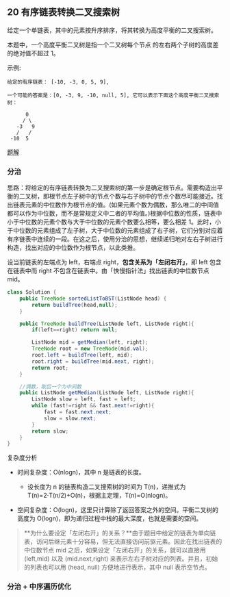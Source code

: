 ## 20 有序链表转换二叉搜索树

给定一个单链表，其中的元素按升序排序，将其转换为高度平衡的二叉搜索树。

本题中，一个高度平衡二叉树是指一个二叉树每个节点 的左右两个子树的高度差的绝对值不超过 1。

示例:

```
给定的有序链表： [-10, -3, 0, 5, 9],

一个可能的答案是：[0, -3, 9, -10, null, 5], 它可以表示下面这个高度平衡二叉搜索树：

      0
     / \
   -3   9
   /   /
 -10  5
```

[题解](https://leetcode-cn.com/problems/convert-sorted-list-to-binary-search-tree/)



### 分治

思路：将给定的有序链表转换为二叉搜索树的第一步是确定根节点。需要构造出平衡的二叉树，即根节点左子树中的节点个数与右子树中的节点个数尽可能接近。找出链表元素的中位数作为根节点的值。(如果元素个数为偶数，那么唯二的中间值都可以作为中位数，而不是常规定义中二者的平均值。)根据中位数的性质，链表中小于中位数的元素个数与大于中位数的元素个数要么相等，要么相差 1。此时，小于中位数的元素组成了左子树，大于中位数的元素组成了右子树，它们分别对应着有序链表中连续的一段。在这之后，使用分治的思想，继续递归地对左右子树进行构造，找出对应的中位数作为根节点，以此类推。

设当前链表的左端点为 left，右端点 right，**包含关系为「左闭右开」**，即 left 包含在链表中而 right 不包含在链表中。由「快慢指针法」找出链表的中位数节点 mid。


```java
class Solution {
    public TreeNode sortedListToBST(ListNode head) {
        return buildTree(head,null);
    }

    public TreeNode buildTree(ListNode left, ListNode right){
        if(left==right) return null;

        ListNode mid = getMedian(left, right);
        TreeNode root = new TreeNode(mid.val);
        root.left = buildTree(left, mid);
        root.right = buildTree(mid.next, right);
        return root;
    }

    //偶数，取后一个为中间数
    public ListNode getMedian(ListNode left, ListNode right){
        ListNode slow = left, fast = left;
        while (fast!=right && fast.next!=right){
            fast = fast.next.next;
            slow = slow.next;
        }
        return slow;
    }
}
```


复杂度分析

* 时间复杂度：O(nlogn)，其中 n 是链表的长度。

  * 设长度为 n 的链表构造二叉搜索树的时间为 T(n)，递推式为 T(n)=2⋅T(n/2)+O(n)，根据主定理，T(n)=O(nlogn)。

* 空间复杂度：O(logn)，这里只计算除了返回答案之外的空间。平衡二叉树的高度为 O(logn)，即为递归过程中栈的最大深度，也就是需要的空间。


> **为什么要设定「左闭右开」的关系？**由于题目中给定的链表为单向链表，访问后继元素十分容易，但无法直接访问前驱元素。因此在找出链表的中位数节点 mid 之后，如果设定「左闭右开」的关系，就可以直接用 (left,mid) 以及 (mid.next,right) 来表示左右子树对应的列表。并且，初始的列表也可以用 (head, null) 方便地进行表示，其中 null 表示空节点。


### 分治 + 中序遍历优化






